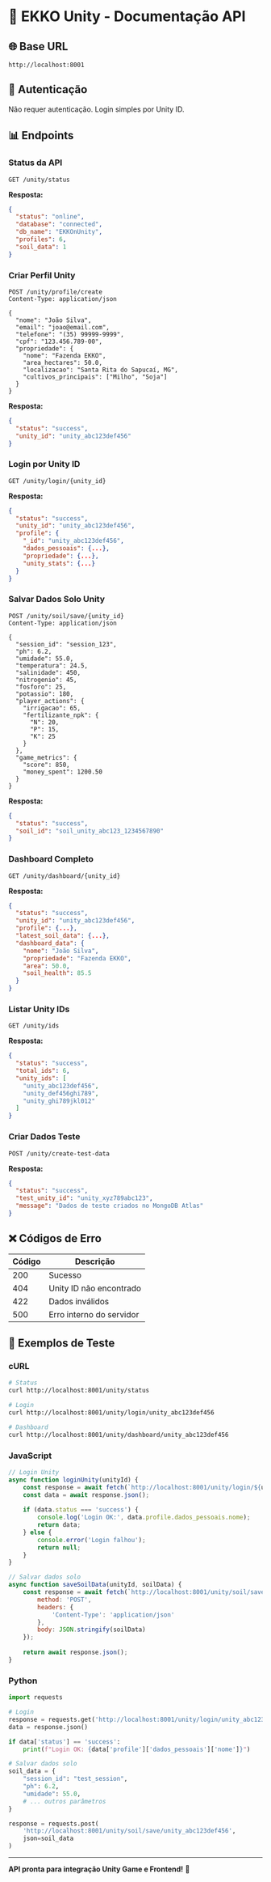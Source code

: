 # 📡 EKKO Unity - Documentação API

## 🌐 Base URL
```
http://localhost:8001
```

## 🔑 Autenticação
Não requer autenticação. Login simples por Unity ID.

## 📊 Endpoints

### **Status da API**
```http
GET /unity/status
```

**Resposta:**
```json
{
  "status": "online",
  "database": "connected",
  "db_name": "EKKOnUnity",
  "profiles": 6,
  "soil_data": 1
}
```

### **Criar Perfil Unity**
```http
POST /unity/profile/create
Content-Type: application/json

{
  "nome": "João Silva",
  "email": "joao@email.com",
  "telefone": "(35) 99999-9999",
  "cpf": "123.456.789-00",
  "propriedade": {
    "nome": "Fazenda EKKO",
    "area_hectares": 50.0,
    "localizacao": "Santa Rita do Sapucaí, MG",
    "cultivos_principais": ["Milho", "Soja"]
  }
}
```

**Resposta:**
```json
{
  "status": "success",
  "unity_id": "unity_abc123def456"
}
```

### **Login por Unity ID**
```http
GET /unity/login/{unity_id}
```

**Resposta:**
```json
{
  "status": "success",
  "unity_id": "unity_abc123def456",
  "profile": {
    "_id": "unity_abc123def456",
    "dados_pessoais": {...},
    "propriedade": {...},
    "unity_stats": {...}
  }
}
```

### **Salvar Dados Solo Unity**
```http
POST /unity/soil/save/{unity_id}
Content-Type: application/json

{
  "session_id": "session_123",
  "ph": 6.2,
  "umidade": 55.0,
  "temperatura": 24.5,
  "salinidade": 450,
  "nitrogenio": 45,
  "fosforo": 25,
  "potassio": 180,
  "player_actions": {
    "irrigacao": 65,
    "fertilizante_npk": {
      "N": 20,
      "P": 15,
      "K": 25
    }
  },
  "game_metrics": {
    "score": 850,
    "money_spent": 1200.50
  }
}
```

**Resposta:**
```json
{
  "status": "success",
  "soil_id": "soil_unity_abc123_1234567890"
}
```

### **Dashboard Completo**
```http
GET /unity/dashboard/{unity_id}
```

**Resposta:**
```json
{
  "status": "success",
  "unity_id": "unity_abc123def456",
  "profile": {...},
  "latest_soil_data": {...},
  "dashboard_data": {
    "nome": "João Silva",
    "propriedade": "Fazenda EKKO",
    "area": 50.0,
    "soil_health": 85.5
  }
}
```

### **Listar Unity IDs**
```http
GET /unity/ids
```

**Resposta:**
```json
{
  "status": "success",
  "total_ids": 6,
  "unity_ids": [
    "unity_abc123def456",
    "unity_def456ghi789",
    "unity_ghi789jkl012"
  ]
}
```

### **Criar Dados Teste**
```http
POST /unity/create-test-data
```

**Resposta:**
```json
{
  "status": "success",
  "test_unity_id": "unity_xyz789abc123",
  "message": "Dados de teste criados no MongoDB Atlas"
}
```

## ❌ Códigos de Erro

| Código | Descrição |
|--------|-----------|
| 200 | Sucesso |
| 404 | Unity ID não encontrado |
| 422 | Dados inválidos |
| 500 | Erro interno do servidor |

## 🧪 Exemplos de Teste

### **cURL**
```bash
# Status
curl http://localhost:8001/unity/status

# Login
curl http://localhost:8001/unity/login/unity_abc123def456

# Dashboard
curl http://localhost:8001/unity/dashboard/unity_abc123def456
```

### **JavaScript**
```javascript
// Login Unity
async function loginUnity(unityId) {
    const response = await fetch(`http://localhost:8001/unity/login/${unityId}`);
    const data = await response.json();
    
    if (data.status === 'success') {
        console.log('Login OK:', data.profile.dados_pessoais.nome);
        return data;
    } else {
        console.error('Login falhou');
        return null;
    }
}

// Salvar dados solo
async function saveSoilData(unityId, soilData) {
    const response = await fetch(`http://localhost:8001/unity/soil/save/${unityId}`, {
        method: 'POST',
        headers: {
            'Content-Type': 'application/json'
        },
        body: JSON.stringify(soilData)
    });
    
    return await response.json();
}
```

### **Python**
```python
import requests

# Login
response = requests.get('http://localhost:8001/unity/login/unity_abc123def456')
data = response.json()

if data['status'] == 'success':
    print(f"Login OK: {data['profile']['dados_pessoais']['nome']}")

# Salvar dados solo
soil_data = {
    "session_id": "test_session",
    "ph": 6.2,
    "umidade": 55.0,
    # ... outros parâmetros
}

response = requests.post(
    'http://localhost:8001/unity/soil/save/unity_abc123def456',
    json=soil_data
)
```

---

**API pronta para integração Unity Game e Frontend!** 🚀